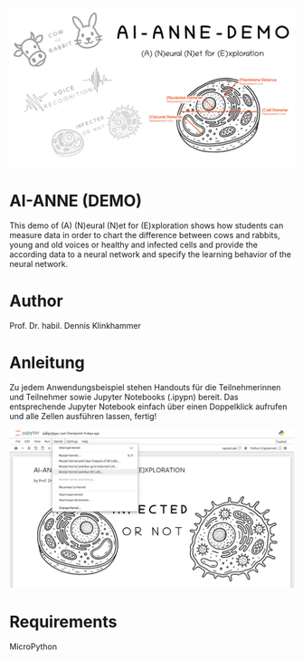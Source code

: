 ![title](images/ai-anne-demo.png)

# AI-ANNE (DEMO)
This demo of (A) (N)eural (N)et for (E)xploration shows how students can measure data in order to chart the difference between cows and rabbits, young and old voices or healthy and infected cells and provide the according data to a neural network and specify the learning behavior of the neural network.

# Author
Prof. Dr. habil. Dennis Klinkhammer

# Anleitung
Zu jedem Anwendungsbeispiel stehen Handouts für die Teilnehmerinnen und Teilnehmer sowie Jupyter Notebooks (.ipypn) bereit. Das entsprechende Jupyter Notebook einfach über einen Doppelklick aufrufen und alle Zellen ausführen lassen, fertig!

![title](images/instructions.png)

# Requirements
MicroPython
